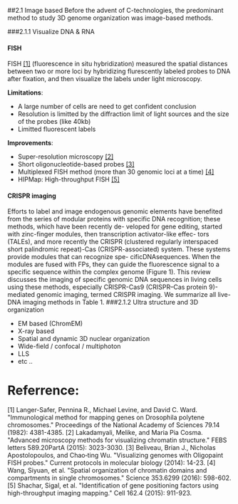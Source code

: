 ##2.1 Image based
Before the advent of C-technologies, the predominant method to study 3D genome organization was image-based methods. 

###2.1.1 Visualize DNA & RNA
#### FISH
FISH [[1]](http://www.pnas.org/content/pnas/79/14/4381.full.pdf) (fluorescence in situ hybridization) measured the spatial distances between two or more loci by hybridizing flurescently labeled probes to DNA after fixation, and then visualize the labels under light microscopy. 

**Limitations**:
- A large number of cells are need to get confident conclusion
- Resolution is limitted by the diffraction limit of light sources and the size of the probes (like 40kb)
- Limitted fluorescent labels

**Improvements**:
- Super-resolution microscopy [[2]](https://www.ncbi.nlm.nih.gov/pubmed/25896023)
- Short oligonucleotide-based probes [[3]](https://www.ncbi.nlm.nih.gov/pmc/articles/PMC3928790/)
- Multiplexed FISH method (more than 30 genomic loci at a time) [[4]](http://science.sciencemag.org/content/353/6299/598)
- HIPMap: High-throughput FISH [[5]](https://doi.org/10.1016/j.cell.2015.07.035)

#### CRISPR imaging
 Efforts to label and image endogenous genomic elements have benefited from the series of
modular proteins with specific DNA recognition; these methods, which have been recently de- veloped for gene editing, started with zinc-finger modules, then transcription activator-like effec- tors (TALEs), and more recently the CRISPR (clustered regularly interspaced short palindromic repeat)-Cas (CRISPR-associated) system. These systems provide modules that can recognize spe- cificDNAsequences. When the modules are fused with FPs, they can guide the fluorescence signal to a specific sequence within the complex genome (Figure 1). This review discusses the imaging of specific genomic DNA sequences in living cells using these methods, especially CRISPR-Cas9 (CRISPR–Cas protein 9)-mediated genomic imaging, termed CRISPR imaging. We summarize all live-DNA imaging methods in Table 1.
###2.1.2 Ultra structure and 3D organization
 - EM based (ChromEM)
 - X-ray based 
- Spatial and dynamic 3D nuclear organization
 - Wide-field / confocal / multiphoton 
 - LLS
 - etc .. 
    
# Referrence:
[1] Langer-Safer, Pennina R., Michael Levine, and David C. Ward. "Immunological method for mapping genes on Drosophila polytene chromosomes." Proceedings of the National Academy of Sciences 79.14 (1982): 4381-4385.
[2] Lakadamyali, Melike, and Maria Pia Cosma. "Advanced microscopy methods for visualizing chromatin structure." FEBS letters 589.20PartA (2015): 3023-3030.
[3] Beliveau, Brian J., Nicholas Apostolopoulos, and Chao‐ting Wu. "Visualizing genomes with Oligopaint FISH probes." Current protocols in molecular biology (2014): 14-23.
[4] Wang, Siyuan, et al. "Spatial organization of chromatin domains and compartments in single chromosomes." Science 353.6299 (2016): 598-602.
[5] Shachar, Sigal, et al. "Identification of gene positioning factors using high-throughput imaging mapping." Cell 162.4 (2015): 911-923.